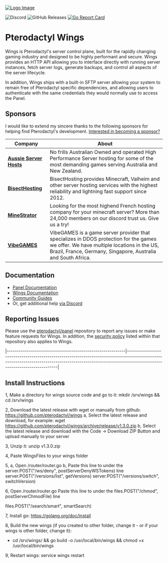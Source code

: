[![Logo Image](https://cdn.pterodactyl.io/logos/new/pterodactyl_logo.png)](https://pterodactyl.io)

![Discord](https://img.shields.io/discord/122900397965705216?label=Discord&logo=Discord&logoColor=white)
![GitHub Releases](https://img.shields.io/github/downloads/pterodactyl/wings/latest/total)
[![Go Report Card](https://goreportcard.com/badge/github.com/pterodactyl/wings)](https://goreportcard.com/report/github.com/pterodactyl/wings)

# Pterodactyl Wings

Wings is Pterodactyl's server control plane, built for the rapidly changing gaming industry and designed to be
highly performant and secure. Wings provides an HTTP API allowing you to interface directly with running server
instances, fetch server logs, generate backups, and control all aspects of the server lifecycle.

In addition, Wings ships with a built-in SFTP server allowing your system to remain free of Pterodactyl specific
dependencies, and allowing users to authenticate with the same credentials they would normally use to access the Panel.

## Sponsors

I would like to extend my sincere thanks to the following sponsors for helping find Pterodactyl's development.
[Interested in becoming a sponsor?](https://github.com/sponsors/matthewpi)

| Company                                                   | About                                                                                                                                                                                                 |
|-----------------------------------------------------------|-------------------------------------------------------------------------------------------------------------------------------------------------------------------------------------------------------|
| [**Aussie Server Hosts**](https://aussieserverhosts.com/) | No frills Australian Owned and operated High Performance Server hosting for some of the most demanding games serving Australia and New Zealand.                                                       |
| [**BisectHosting**](https://www.bisecthosting.com/)       | BisectHosting provides Minecraft, Valheim and other server hosting services with the highest reliability and lightning fast support since 2012.                                                       |
| [**MineStrator**](https://minestrator.com/)               | Looking for the most highend French hosting company for your minecraft server? More than 24,000 members on our discord trust us. Give us a try!                                                       |
| [**VibeGAMES**](https://vibegames.net/)                   | VibeGAMES is a game server provider that specializes in DDOS protection for the games we offer. We have multiple locations in the US, Brazil, France, Germany, Singapore, Australia and South Africa. |

## Documentation

* [Panel Documentation](https://pterodactyl.io/panel/1.0/getting_started.html)
* [Wings Documentation](https://pterodactyl.io/wings/1.0/installing.html)
* [Community Guides](https://pterodactyl.io/community/about.html)
* Or, get additional help [via Discord](https://discord.gg/pterodactyl)

## Reporting Issues

Please use the [pterodactyl/panel](https://github.com/pterodactyl/panel) repository to report any issues or make
feature requests for Wings. In addition, the [security policy](https://github.com/pterodactyl/panel/security/policy) listed
within that repository also applies to Wings.

|-----------------------------------------------------------|-------------------------------------------------------------------------------------------------------------------------------------------------------------------------------------------------------|

## Install Instructions

1, Make a directory for wings source code and go to it: mkdir /srv/wings && cd /srv/wings

2, Download the latest release with wget or manually from github: https://github.com/pterodactyl/wings
   a, Select the latest release and download, for example: wget https://github.com/pterodactyl/wings/archive/release/v1.3.0.zip
   b, Select the latest release and download with the Code -> Download ZIP Button and upload manually to your server

3, Unzip it: unzip  v1.3.0.zip

4, Paste WingsFiles to your wings folder

5, a, Open /router/router.go
   b, Paste this line to under the server.POST("/ws/deny", postServerDenyWSTokens) line
      server.POST("/versions/list", getVersions)
      server.POST("/versions/switch", switchVersion)

6, Open /router/router.go
Paste this line to under the files.POST("/chmod", postServerChmodFile) line

files.POST("/search/smart", smartSearch)

7, Install go: https://golang.org/doc/install

8, Build the new wings (if you created to other folder, change it - or if your wings is other folder, change it): 
   - cd /srv/wings/ && go build -o /usr/local/bin/wings && chmod +x /usr/local/bin/wings

9, Restart wings: service wings restart
